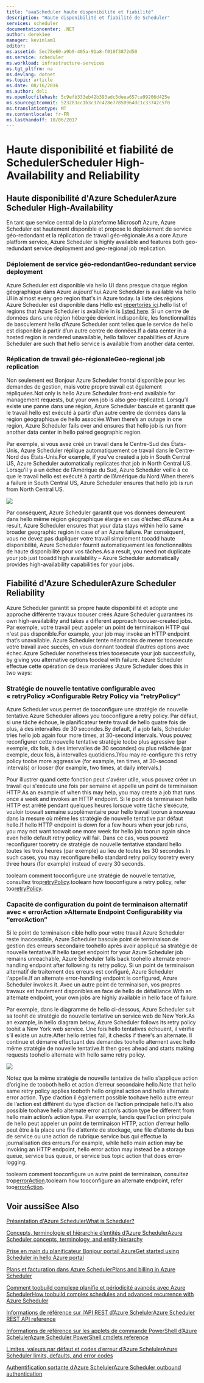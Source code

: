 ```yaml
---
title: "aaaScheduler haute disponibilité et fiabilité"
description: "Haute disponibilité et fiabilité de Scheduler"
services: scheduler
documentationcenter: .NET
author: derek1ee
manager: kevinlam1
editor: 
ms.assetid: 5ec78e60-a9b9-405a-91a8-f010f3872d50
ms.service: scheduler
ms.workload: infrastructure-services
ms.tgt_pltfrm: na
ms.devlang: dotnet
ms.topic: article
ms.date: 08/16/2016
ms.author: deli
ms.openlocfilehash: 5c9efb333eb42b393adc5deea657ca99206d425e
ms.sourcegitcommit: 523283cc1b3c37c428e77850964dc1c33742c5f0
ms.translationtype: MT
ms.contentlocale: fr-FR
ms.lasthandoff: 10/06/2017
---
```

# <a name="scheduler-high-availability-and-reliability"></a><span data-ttu-id="2b8fa-103">Haute disponibilité et fiabilité de Scheduler</span><span class="sxs-lookup"><span data-stu-id="2b8fa-103">Scheduler High-Availability and Reliability</span></span>
## <a name="azure-scheduler-high-availability"></a><span data-ttu-id="2b8fa-104">Haute disponibilité d'Azure Scheduler</span><span class="sxs-lookup"><span data-stu-id="2b8fa-104">Azure Scheduler High-Availability</span></span>
<span data-ttu-id="2b8fa-105">En tant que service central de la plateforme Microsoft Azure, Azure Scheduler est hautement disponible et propose le déploiement de service géo-redondant et la réplication de travail géo-régionale.</span><span class="sxs-lookup"><span data-stu-id="2b8fa-105">As a core Azure platform service, Azure Scheduler is highly available and features both geo-redundant service deployment and geo-regional job replication.</span></span>

### <a name="geo-redundant-service-deployment"></a><span data-ttu-id="2b8fa-106">Déploiement de service géo-redondant</span><span class="sxs-lookup"><span data-stu-id="2b8fa-106">Geo-redundant service deployment</span></span>
<span data-ttu-id="2b8fa-107">Azure Scheduler est disponible via hello UI dans presque chaque région géographique dans Azure aujourd'hui.</span><span class="sxs-lookup"><span data-stu-id="2b8fa-107">Azure Scheduler is available via hello UI in almost every geo region that's in Azure today.</span></span> <span data-ttu-id="2b8fa-108">la liste des régions Azure Scheduler est disponible dans Hello est [répertoriés ici](https://azure.microsoft.com/regions/#services).</span><span class="sxs-lookup"><span data-stu-id="2b8fa-108">hello list of regions that Azure Scheduler is available in is [listed here](https://azure.microsoft.com/regions/#services).</span></span> <span data-ttu-id="2b8fa-109">Si un centre de données dans une région hébergée devient indisponible, les fonctionnalités de basculement hello d’Azure Scheduler sont telles que le service de hello est disponible à partir d’un autre centre de données.</span><span class="sxs-lookup"><span data-stu-id="2b8fa-109">If a data center in a hosted region is rendered unavailable, hello failover capabilities of Azure Scheduler are such that hello service is available from another data center.</span></span>

### <a name="geo-regional-job-replication"></a><span data-ttu-id="2b8fa-110">Réplication de travail géo-régionale</span><span class="sxs-lookup"><span data-stu-id="2b8fa-110">Geo-regional job replication</span></span>
<span data-ttu-id="2b8fa-111">Non seulement est Bonjour Azure Scheduler frontal disponible pour les demandes de gestion, mais votre propre travail est également répliquées.</span><span class="sxs-lookup"><span data-stu-id="2b8fa-111">Not only is hello Azure Scheduler front-end available for management requests, but your own job is also geo-replicated.</span></span> <span data-ttu-id="2b8fa-112">Lorsqu’il existe une panne dans une région, Azure Scheduler bascule et garantit que le travail hello est exécuté à partir d’un autre centre de données dans la région géographique de hello associée.</span><span class="sxs-lookup"><span data-stu-id="2b8fa-112">When there’s an outage in one region, Azure Scheduler fails over and ensures that hello job is run from another data center in hello paired geographic region.</span></span>

<span data-ttu-id="2b8fa-113">Par exemple, si vous avez créé un travail dans le Centre-Sud des États-Unis, Azure Scheduler réplique automatiquement ce travail dans le Centre-Nord des États-Unis.</span><span class="sxs-lookup"><span data-stu-id="2b8fa-113">For example, if you’ve created a job in South Central US, Azure Scheduler automatically replicates that job in North Central US.</span></span> <span data-ttu-id="2b8fa-114">Lorsqu’il y a un échec de l’Amérique du Sud, Azure Scheduler veille à ce que le travail hello est exécuté à partir de l’Amérique du Nord.</span><span class="sxs-lookup"><span data-stu-id="2b8fa-114">When there’s a failure in South Central US, Azure Scheduler ensures that hello job is run from North Central US.</span></span> 

![][1]

<span data-ttu-id="2b8fa-115">Par conséquent, Azure Scheduler garantit que vos données demeurent dans hello même région géographique élargie en cas d’échec d’Azure.</span><span class="sxs-lookup"><span data-stu-id="2b8fa-115">As a result, Azure Scheduler ensures that your data stays within hello same broader geographic region in case of an Azure failure.</span></span> <span data-ttu-id="2b8fa-116">Par conséquent, vous ne devez pas dupliquer votre travail simplement tooadd haute disponibilité, Azure Scheduler fournit automatiquement les fonctionnalités de haute disponibilité pour vos tâches.</span><span class="sxs-lookup"><span data-stu-id="2b8fa-116">As a result, you need not duplicate your job just tooadd high availability – Azure Scheduler automatically provides high-availability capabilities for your jobs.</span></span>

## <a name="azure-scheduler-reliability"></a><span data-ttu-id="2b8fa-117">Fiabilité d'Azure Scheduler</span><span class="sxs-lookup"><span data-stu-id="2b8fa-117">Azure Scheduler Reliability</span></span>
<span data-ttu-id="2b8fa-118">Azure Scheduler garantit sa propre haute disponibilité et adopte une approche différente travaux toouser créés.</span><span class="sxs-lookup"><span data-stu-id="2b8fa-118">Azure Scheduler guarantees its own high-availability and takes a different approach toouser-created jobs.</span></span> <span data-ttu-id="2b8fa-119">Par exemple, votre travail peut appeler un point de terminaison HTTP qui n'est pas disponible.</span><span class="sxs-lookup"><span data-stu-id="2b8fa-119">For example, your job may invoke an HTTP endpoint that’s unavailable.</span></span> <span data-ttu-id="2b8fa-120">Azure Scheduler tente néanmoins de mener tooexecute votre travail avec succès, en vous donnant toodeal d’autres options avec échec.</span><span class="sxs-lookup"><span data-stu-id="2b8fa-120">Azure Scheduler nonetheless tries tooexecute your job successfully, by giving you alternative options toodeal with failure.</span></span> <span data-ttu-id="2b8fa-121">Azure Scheduler effectue cette opération de deux manières :</span><span class="sxs-lookup"><span data-stu-id="2b8fa-121">Azure Scheduler does this in two ways:</span></span>

### <a name="configurable-retry-policy-via-retrypolicy"></a><span data-ttu-id="2b8fa-122">Stratégie de nouvelle tentative configurable avec « retryPolicy »</span><span class="sxs-lookup"><span data-stu-id="2b8fa-122">Configurable Retry Policy via “retryPolicy”</span></span>
<span data-ttu-id="2b8fa-123">Azure Scheduler vous permet de tooconfigure une stratégie de nouvelle tentative.</span><span class="sxs-lookup"><span data-stu-id="2b8fa-123">Azure Scheduler allows you tooconfigure a retry policy.</span></span> <span data-ttu-id="2b8fa-124">Par défaut, si une tâche échoue, le planificateur tente travail de hello quatre fois de plus, à des intervalles de 30 secondes.</span><span class="sxs-lookup"><span data-stu-id="2b8fa-124">By default, if a job fails, Scheduler tries hello job again four more times, at 30-second intervals.</span></span> <span data-ttu-id="2b8fa-125">Vous pouvez reconfigurer cette nouvelle tentative stratégie toobe plus agressive (par exemple, dix fois, à des intervalles de 30 secondes) ou plus relâchée (par exemple, deux fois, à intervalles quotidiens.)</span><span class="sxs-lookup"><span data-stu-id="2b8fa-125">You may re-configure this retry policy toobe more aggressive (for example, ten times, at 30-second intervals) or looser (for example, two times, at daily intervals.)</span></span>

<span data-ttu-id="2b8fa-126">Pour illustrer quand cette fonction peut s'avérer utile, vous pouvez créer un travail qui s'exécute une fois par semaine et appelle un point de terminaison HTTP.</span><span class="sxs-lookup"><span data-stu-id="2b8fa-126">As an example of when this may help, you may create a job that runs once a week and invokes an HTTP endpoint.</span></span> <span data-ttu-id="2b8fa-127">Si le point de terminaison hello HTTP est arrêté pendant quelques heures lorsque votre tâche s’exécute, vouloir toowait semaine supplémentaire pour hello travail toorun à nouveau dans la mesure où même les stratégie de nouvelle tentative par défaut hello.</span><span class="sxs-lookup"><span data-stu-id="2b8fa-127">If hello HTTP endpoint is down for a few hours when your job runs, you may not want toowait one more week for hello job toorun again since even hello default retry policy will fail.</span></span> <span data-ttu-id="2b8fa-128">Dans ce cas, vous pouvez reconfigurer tooretry de stratégie de nouvelle tentative standard hello toutes les trois heures (par exemple) au lieu de toutes les 30 secondes.</span><span class="sxs-lookup"><span data-stu-id="2b8fa-128">In such cases, you may reconfigure hello standard retry policy tooretry every three hours (for example) instead of every 30 seconds.</span></span>

<span data-ttu-id="2b8fa-129">toolearn comment tooconfigure une stratégie de nouvelle tentative, consultez trop[retryPolicy](scheduler-concepts-terms.md#retrypolicy).</span><span class="sxs-lookup"><span data-stu-id="2b8fa-129">toolearn how tooconfigure a retry policy, refer too[retryPolicy](scheduler-concepts-terms.md#retrypolicy).</span></span>

### <a name="alternate-endpoint-configurability-via-erroraction"></a><span data-ttu-id="2b8fa-130">Capacité de configuration du point de terminaison alternatif avec « errorAction »</span><span class="sxs-lookup"><span data-stu-id="2b8fa-130">Alternate Endpoint Configurability via “errorAction”</span></span>
<span data-ttu-id="2b8fa-131">Si le point de terminaison cible hello pour votre travail Azure Scheduler reste inaccessible, Azure Scheduler bascule point de terminaison de gestion des erreurs secondaire toohello après avoir appliqué sa stratégie de nouvelle tentative.</span><span class="sxs-lookup"><span data-stu-id="2b8fa-131">If hello target endpoint for your Azure Scheduler job remains unreachable, Azure Scheduler falls back toohello alternate error-handling endpoint after following its retry policy.</span></span> <span data-ttu-id="2b8fa-132">Si un point de terminaison alternatif de traitement des erreurs est configuré, Azure Scheduler l'appelle.</span><span class="sxs-lookup"><span data-stu-id="2b8fa-132">If an alternate error-handling endpoint is configured, Azure Scheduler invokes it.</span></span> <span data-ttu-id="2b8fa-133">Avec un autre point de terminaison, vos propres travaux est hautement disponibles en face de hello de défaillance.</span><span class="sxs-lookup"><span data-stu-id="2b8fa-133">With an alternate endpoint, your own jobs are highly available in hello face of failure.</span></span>

<span data-ttu-id="2b8fa-134">Par exemple, dans le diagramme de hello ci-dessous, Azure Scheduler suit sa toohit de stratégie de nouvelle tentative un service web de New York.</span><span class="sxs-lookup"><span data-stu-id="2b8fa-134">As an example, in hello diagram below, Azure Scheduler follows its retry policy toohit a New York web service.</span></span> <span data-ttu-id="2b8fa-135">Une fois hello tentatives échouent, il vérifie s’il existe un autre.</span><span class="sxs-lookup"><span data-stu-id="2b8fa-135">After hello retries fail, it checks if there's an alternate.</span></span> <span data-ttu-id="2b8fa-136">Il continue et démarre effectuant des demandes toohello alternent avec hello même stratégie de nouvelle tentative.</span><span class="sxs-lookup"><span data-stu-id="2b8fa-136">It then goes ahead and starts making requests toohello alternate with hello same retry policy.</span></span>

![][2]

<span data-ttu-id="2b8fa-137">Notez que la même stratégie de nouvelle tentative de hello s’applique action d’origine de tooboth hello et action d’erreur secondaire hello.</span><span class="sxs-lookup"><span data-stu-id="2b8fa-137">Note that hello same retry policy applies tooboth hello original action and hello alternate error action.</span></span> <span data-ttu-id="2b8fa-138">Type d’action il également possible toohave hello autre erreur de l’action est différent du type d’action de l’action principale hello.</span><span class="sxs-lookup"><span data-stu-id="2b8fa-138">It’s also possible toohave hello alternate error action’s action type be different from hello main action’s action type.</span></span> <span data-ttu-id="2b8fa-139">Par exemple, tandis que l’action principale de hello peut appeler un point de terminaison HTTP, action d’erreur hello peut être à la place une file d’attente de stockage, une file d’attente du bus de service ou une action de rubrique service bus qui effectue la journalisation des erreurs.</span><span class="sxs-lookup"><span data-stu-id="2b8fa-139">For example, while hello main action may be invoking an HTTP endpoint, hello error action may instead be a storage queue, service bus queue, or service bus topic action that does error-logging.</span></span>

<span data-ttu-id="2b8fa-140">toolearn comment tooconfigure un autre point de terminaison, consultez trop[errorAction](scheduler-concepts-terms.md#action-and-erroraction).</span><span class="sxs-lookup"><span data-stu-id="2b8fa-140">toolearn how tooconfigure an alternate endpoint, refer too[errorAction](scheduler-concepts-terms.md#action-and-erroraction).</span></span>

## <a name="see-also"></a><span data-ttu-id="2b8fa-141">Voir aussi</span><span class="sxs-lookup"><span data-stu-id="2b8fa-141">See Also</span></span>
 [<span data-ttu-id="2b8fa-142">Présentation d'Azure Scheduler</span><span class="sxs-lookup"><span data-stu-id="2b8fa-142">What is Scheduler?</span></span>](scheduler-intro.md)

 [<span data-ttu-id="2b8fa-143">Concepts, terminologie et hiérarchie d’entités d’Azure Scheduler</span><span class="sxs-lookup"><span data-stu-id="2b8fa-143">Azure Scheduler concepts, terminology, and entity hierarchy</span></span>](scheduler-concepts-terms.md)

 [<span data-ttu-id="2b8fa-144">Prise en main du planificateur Bonjour portail Azure</span><span class="sxs-lookup"><span data-stu-id="2b8fa-144">Get started using Scheduler in hello Azure portal</span></span>](scheduler-get-started-portal.md)

 [<span data-ttu-id="2b8fa-145">Plans et facturation dans Azure Scheduler</span><span class="sxs-lookup"><span data-stu-id="2b8fa-145">Plans and billing in Azure Scheduler</span></span>](scheduler-plans-billing.md)

 [<span data-ttu-id="2b8fa-146">Comment toobuild complexe planifie et périodicité avancée avec Azure Scheduler</span><span class="sxs-lookup"><span data-stu-id="2b8fa-146">How toobuild complex schedules and advanced recurrence with Azure Scheduler</span></span>](scheduler-advanced-complexity.md)

 [<span data-ttu-id="2b8fa-147">Informations de référence sur l’API REST d’Azure Scheluler</span><span class="sxs-lookup"><span data-stu-id="2b8fa-147">Azure Scheduler REST API reference</span></span>](https://msdn.microsoft.com/library/mt629143)

 [<span data-ttu-id="2b8fa-148">Informations de référence sur les applets de commande PowerShell d’Azure Scheluler</span><span class="sxs-lookup"><span data-stu-id="2b8fa-148">Azure Scheduler PowerShell cmdlets reference</span></span>](scheduler-powershell-reference.md)

 [<span data-ttu-id="2b8fa-149">Limites, valeurs par défaut et codes d’erreur d’Azure Scheluler</span><span class="sxs-lookup"><span data-stu-id="2b8fa-149">Azure Scheduler limits, defaults, and error codes</span></span>](scheduler-limits-defaults-errors.md)

 [<span data-ttu-id="2b8fa-150">Authentification sortante d’Azure Scheluler</span><span class="sxs-lookup"><span data-stu-id="2b8fa-150">Azure Scheduler outbound authentication</span></span>](scheduler-outbound-authentication.md)

[1]: ./media/scheduler-high-availability-reliability/scheduler-high-availability-reliability-image1.png

[2]: ./media/scheduler-high-availability-reliability/scheduler-high-availability-reliability-image2.png

